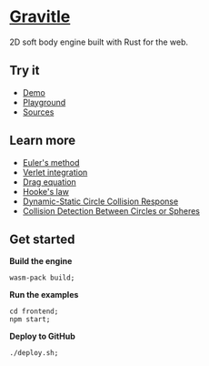 # [Gravitle](https://loicbourgois.github.io/gravitle/index.html)

2D soft body engine built with Rust for the web.

## Try it

* [Demo](https://loicbourgois.github.io/gravitle/index.html)
* [Playground](https://loicbourgois.github.io/gravitle/playground.html)
* [Sources](https://github.com/loicbourgois/gravitle/tree/master/frontend)

## Learn more

* [Euler's method](https://en.wikipedia.org/wiki/Euler_method)
* [Verlet integration](https://en.wikipedia.org/wiki/Verlet_integration#Verlet_integration_(without_velocities))
* [Drag equation](https://en.wikipedia.org/wiki/Drag_equation)
* [Hooke's law](https://en.wikipedia.org/wiki/Hooke's_law#Formal_definition)
* [Dynamic-Static Circle Collision Response](https://ericleong.me/research/circle-circle/#dynamic-static-circle-collision-response)
* [Collision Detection Between Circles or Spheres](https://www.gamasutra.com/view/feature/131424/pool_hall_lessons_fast_accurate_.php?page=3)

## Get started

**Build the engine**
```
wasm-pack build;
```

**Run the examples**
```
cd frontend;
npm start;
```

**Deploy to GitHub**
```
./deploy.sh;
```
